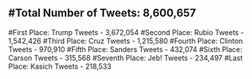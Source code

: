 #Total Number of Tweets: 8,600,657 
---
#First Place: Trump Tweets - 3,672,054
#Second Place: Rubio Tweets - 1,542,426
#Third Place: Cruz Tweets - 1,215,580
#Fourth Place: Clinton Tweets - 970,910
#Fifth Place: Sanders Tweets - 432,074
#Sixth Place: Carson Tweets - 315,568
#Seventh Place: Jeb! Tweets - 234,497
#Last Place: Kasich Tweets - 218,533
